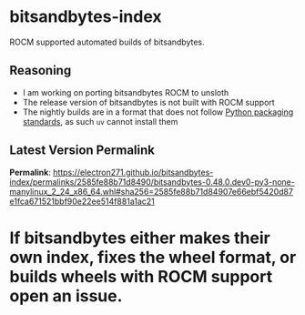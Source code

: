 # bitsandbytes-index

ROCM supported automated builds of bitsandbytes.

## Reasoning

- I am working on porting bitsandbytes ROCM to unsloth
- The release version of bitsandbytes is not built with ROCM support
- The nightly builds are in a format that does not follow [Python packaging standards](https://packaging.python.org/en/latest/specifications/binary-distribution-format/), as such `uv` cannot install them

## Latest Version Permalink

<!-- permalinks.py START -->
**Permalink**: https://electron271.github.io/bitsandbytes-index/permalinks/2585fe88b71d8490/bitsandbytes-0.48.0.dev0-py3-none-manylinux_2_24_x86_64.whl#sha256=2585fe88b71d84907e66ebf5420d87e1fca671521bbf90e22ee514f881a1ac21
<!-- permalinks.py END -->

# If bitsandbytes either makes their own index, fixes the wheel format, or builds wheels with ROCM support open an issue.

